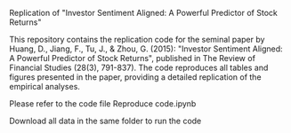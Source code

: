 Replication of "Investor Sentiment Aligned: A Powerful Predictor of Stock Returns"

This repository contains the replication code for the seminal paper by Huang, D., Jiang, F., Tu, J., & Zhou, G. (2015): "Investor Sentiment Aligned: A Powerful Predictor of Stock Returns", published in The Review of Financial Studies (28(3), 791-837). The code reproduces all tables and figures presented in the paper, providing a detailed replication of the empirical analyses.

Please refer to the code file Reproduce code.ipynb

Download all data in the same folder to run the code
